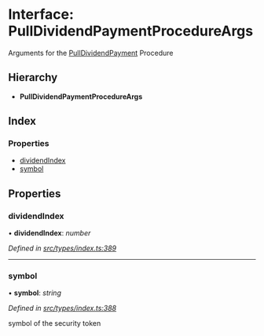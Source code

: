 # Interface: PullDividendPaymentProcedureArgs

Arguments for the [PullDividendPayment](../enums/_types_index_.proceduretype.md#pulldividendpayment) Procedure

## Hierarchy

- **PullDividendPaymentProcedureArgs**

## Index

### Properties

- [dividendIndex](_types_index_.pulldividendpaymentprocedureargs.md#dividendindex)
- [symbol](_types_index_.pulldividendpaymentprocedureargs.md#symbol)

## Properties

### dividendIndex

• **dividendIndex**: _number_

_Defined in [src/types/index.ts:389](https://github.com/PolymathNetwork/polymath-sdk/blob/d34930f/src/types/index.ts#L389)_

---

### symbol

• **symbol**: _string_

_Defined in [src/types/index.ts:388](https://github.com/PolymathNetwork/polymath-sdk/blob/d34930f/src/types/index.ts#L388)_

symbol of the security token
